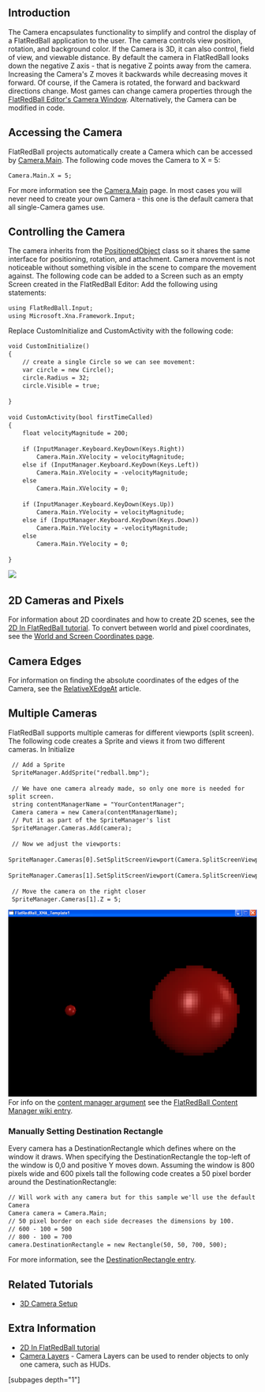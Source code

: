 ## Introduction

The Camera encapsulates functionality to simplify and control the display of a FlatRedBall application to the user. The camera controls view position, rotation, and background color. If the Camera is 3D, it can also control, field of view, and viewable distance. By default the camera in FlatRedBall looks down the negative Z axis - that is negative Z points away from the camera. Increasing the Camera's Z moves it backwards while decreasing moves it forward. Of course, if the Camera is rotated, the forward and backward directions change. Most games can change camera properties through the [FlatRedBall Editor's Camera Window](/documentation/tools/glue-reference/camera.md). Alternatively, the Camera can be modified in code.

## Accessing the Camera

FlatRedBall projects automatically create a Camera which can be accessed by [Camera.Main](/frb/docs/index.php?title=FlatRedBall.Camera.Main "FlatRedBall.Camera.Main"). The following code moves the Camera to X = 5:

    Camera.Main.X = 5;

For more information see the [Camera.Main](/frb/docs/index.php?title=FlatRedBall.Camera.Main "FlatRedBall.Camera.Main") page. In most cases you will never need to create your own Camera - this one is the default camera that all single-Camera games use.

## Controlling the Camera

The camera inherits from the [PositionedObject](/frb/docs/index.php?title=FlatRedBall.PositionedObject "FlatRedBall.PositionedObject") class so it shares the same interface for positioning, rotation, and attachment. Camera movement is not noticeable without something visible in the scene to compare the movement against. The following code can be added to a Screen such as an empty Screen created in the FlatRedBall Editor: Add the following using statements:

    using FlatRedBall.Input;
    using Microsoft.Xna.Framework.Input;

Replace CustomInitialize and CustomActivity with the following code:

     
    void CustomInitialize()
    {
        // create a single Circle so we can see movement:
        var circle = new Circle();
        circle.Radius = 32;
        circle.Visible = true;

    }

    void CustomActivity(bool firstTimeCalled)
    {
        float velocityMagnitude = 200;

        if (InputManager.Keyboard.KeyDown(Keys.Right))
            Camera.Main.XVelocity = velocityMagnitude;
        else if (InputManager.Keyboard.KeyDown(Keys.Left))
            Camera.Main.XVelocity = -velocityMagnitude;
        else
            Camera.Main.XVelocity = 0;

        if (InputManager.Keyboard.KeyDown(Keys.Up))
            Camera.Main.YVelocity = velocityMagnitude;
        else if (InputManager.Keyboard.KeyDown(Keys.Down))
            Camera.Main.YVelocity = -velocityMagnitude;
        else
            Camera.Main.YVelocity = 0;

    }

[![](/wp-content/uploads/2016/01/10_08-09-06.gif)](/wp-content/uploads/2016/01/10_08-09-06.gif)

## 2D Cameras and Pixels

For information about 2D coordinates and how to create 2D scenes, see the [2D In FlatRedBall tutorial](/frb/docs/index.php?title=FlatRedBallXna:Tutorials:2D_In_FlatRedBall "FlatRedBallXna:Tutorials:2D In FlatRedBall"). To convert between world and pixel coordinates, see the [World and Screen Coordinates page](/frb/docs/index.php?title=FlatRedBall.Math.MathFunctions#World_and_Screen_Coordinates "FlatRedBall.Math.MathFunctions").

## Camera Edges

For information on finding the absolute coordinates of the edges of the Camera, see the [RelativeXEdgeAt](/frb/docs/index.php?title=FlatRedBall.Camera.RelativeXEdgeAt "FlatRedBall.Camera.RelativeXEdgeAt") article.

## Multiple Cameras

FlatRedBall supports multiple cameras for different viewports (split screen). The following code creates a Sprite and views it from two different cameras. In Initialize

     // Add a Sprite
     SpriteManager.AddSprite("redball.bmp");

     // We have one camera already made, so only one more is needed for split screen.
     string contentManagerName = "YourContentManager";
     Camera camera = new Camera(contentManagerName);
     // Put it as part of the SpriteManager's list
     SpriteManager.Cameras.Add(camera);

     // Now we adjust the viewports:
     SpriteManager.Cameras[0].SetSplitScreenViewport(Camera.SplitScreenViewport.LeftHalf);
     SpriteManager.Cameras[1].SetSplitScreenViewport(Camera.SplitScreenViewport.RightHalf);   

     // Move the camera on the right closer
     SpriteManager.Cameras[1].Z = 5;

![SplitScreen.png](/media/migrated_media-SplitScreen.png) For info on the [content manager argument](/frb/docs/index.php?title=FlatRedBall_Content_Manager "FlatRedBall Content Manager") see the [FlatRedBall Content Manager wiki entry](/frb/docs/index.php?title=FlatRedBall_Content_Manager "FlatRedBall Content Manager").

### Manually Setting Destination Rectangle

Every camera has a DestinationRectangle which defines where on the window it draws. When specifying the DestinationRectangle the top-left of the window is 0,0 and positive Y moves down. Assuming the window is 800 pixels wide and 600 pixels tall the following code creates a 50 pixel border around the DestinationRectangle:

    // Will work with any camera but for this sample we'll use the default Camera
    Camera camera = Camera.Main;
    // 50 pixel border on each side decreases the dimensions by 100.
    // 600 - 100 = 500
    // 800 - 100 = 700
    camera.DestinationRectangle = new Rectangle(50, 50, 700, 500);

For more information, see the [DestinationRectangle entry](/frb/docs/index.php?title=FlatRedBall.Camera.DestinationRectangle "FlatRedBall.Camera.DestinationRectangle").

## Related Tutorials

-   [3D Camera Setup](/frb/docs/index.php?title=FlatRedBallXna:Tutorials:3D_Camera_Setup "FlatRedBallXna:Tutorials:3D Camera Setup")

## Extra Information

-   [2D In FlatRedBall tutorial](/frb/docs/index.php?title=FlatRedBallXna:Tutorials:2D_In_FlatRedBall "FlatRedBallXna:Tutorials:2D In FlatRedBall")
-   [Camera Layers](/frb/docs/index.php?title=FlatRedBall.Graphics.Layer#Camera_Layers "FlatRedBall.Graphics.Layer") - Camera Layers can be used to render objects to only one camera, such as HUDs.

\[subpages depth="1"\]
